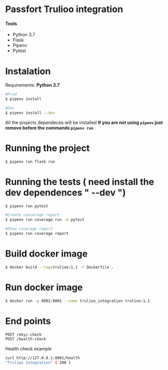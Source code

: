 # Passfort Trulioo integration

#### Tools
 - Python 3.7
 - Flask
 - Pipenv
 - Pytest
 
# Instalation

Requirements: **Python 3.7**

```sh
#Prod
$ pipenv install

#Dev
$ pipenv install --dev
```
All the projects dependeces will be installed
**If you are not using `pipenv` just remove before the commands `pipenv run`**


# Running the project
```sh
$ pipenv run flask run
```
# Running the tests ( need install the dev dependences " --dev ")

```sh
$ pipenv run pytest

#Create converage report
$ pipenv run coverage run -m pytest

#Show coverage report
$ pipenv run coverage report
```
# Build docker image
```sh
$ docker build --tag=trulioo:1.1 -f Dockerfile .
```
# Run docker image
```sh
$ docker run -p 8001:8001 --name trulioo_integration trulioo:1.1
```
# End points
```sh
POST /ekyc-check
POST /health-check
```
Health check example
```sh
curl http://127.0.0.1:8001/health
"Trulioo Integration" ( 200 )
  ```
